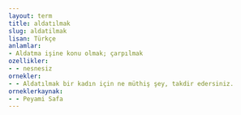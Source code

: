 ```yaml
---
layout: term
title: aldatılmak
slug: aldatilmak
lisan: Türkçe
anlamlar:
- Aldatma işine konu olmak; çarpılmak
ozellikler:
- - nesnesiz
ornekler:
- - Aldatılmak bir kadın için ne müthiş şey, takdir edersiniz.
orneklerkaynak:
- - Peyami Safa
---
```

